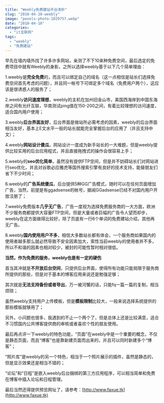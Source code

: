 ```yaml
---
title: "Weebly免费建站平台浅析"
slug: "2010-04-10-weebly"
image: "pexels-photo-1029757.webp"
date: "2010-04-10"
categories: 
  - "it互联网"
tags: 
  - "weebly"
  - "免费建站"
---
```


早先在墙内墙外找了许多许多网站，亲测了不下10来种免费空间，最后选定的免费项目中就有Weebly的身影，之所以选择weebly基于以下几个简单理由：

1.weebly是**完全免费**的，而且可以绑定自己的域名（这一点相信是站长们选择免费空间首先考虑的问题），并且同一帐号下可绑定多个域名（免费用户两个），这应该是很诱惑人的服务了；

2.weebly**访问速度理想**，weebly的主机在加州旧金山市，美国西海岸到中国东海岸之间有光纤互联，华南测试ping值在150-200之间，有着比较理想的访问速度，适合国内用户使用；

3.weebly**后台界面友好**，后台界面是做站所必需考虑的因素，weebly的后台界面相当友好，基本上E文水平一般的站长就能完全掌握后台的应用了（并且支持中文）；

4.weebly**网站设计傻瓜**，网站设计一度成为新手站长的一大难题，但是weebly提供比较实用的后台应用程式，并且直接拖拽式的操作会很容易上手；

5.weebly的**seo优化简单**，虽然没有提供FTP空间，但是并不妨碍站长们对网站进行seo优化，并且对谷歌必应雅虎等国外搜索引擎有良好的技术支持，能替朋友们省下不少时间；

6.weebly的**广告系统傻瓜**，后台提供5种GG广告模式，随时可以在任何页面增加广告，当然，前提是有ggadsense的帐号，据闻GGadsense已经不对国内用户开放注册了；

7.weebly免费版本**几乎无广告**，广告一度视为选择免费服务商的一大方面，欧洲不少服务商都提供大容量FTP空间，但是大量或者巨幅的广告令人望而却步，weebly在这方面做得比较好，除了页底有一行6个单词的免费建站介绍，其他再无广告。

8.weebly**国内使用用户不多**，相信大多数站长都有体会，一个服务商如果国内的使用者越多那么就必然导致不安全因素加大，索性当前weebly的使用者并不多，所以不和谐的因素也相对较少，被封的可能性暂时相对很低。

 **当然，作为免费的服务，weebly也是有一定的硬伤**

首当其冲就是**不开放后台空间**，只提供后台界面，使得所有功能只能局限于服务商所提供的那些，但是对于基本的博客应用来说还是勉强足够；

其次就是**无法支持备份或者导出**，万一被河蟹的话，只能fq一篇一篇的复制，相当烦琐；

虽然weebly支持用户上传模板，但是**模板限制**比较大，一般来说选择系统提供的那些模板就够用了；

另外，小问题也很多，我遇到的不止一个两个了，但是总体上还是比较满意，适合不习惯国内公共博客提供商的审核或者喜欢个性的朋友使用。

最后再点评一下weebly的特色功能，“页面”在weebly中是一个重要的概念，不仅是静态页面，而且“博客”也是靠新建页面而出来的，并且可以同时新建多个“博客”；

“照片库”是weebly的另一个特色，相当于一个照片展示的插件，虽然是静态的，但是显示效果还是相当不错的；

“论坛”和“日程”是嵌入weebly后台捆绑的第三方应用程序，可以相当简单和免费在博客中插入论坛和日程管理。

最后当然还得提供预览网址了，请参考：[http://www.faxue.tk](http://www.faxue.tk)

